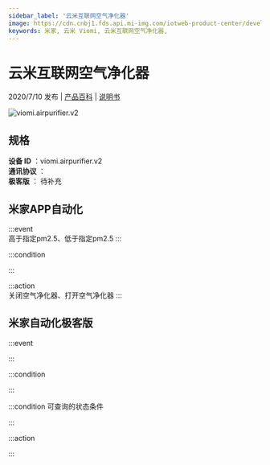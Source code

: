```yaml
---
sidebar_label: '云米互联网空气净化器'
image: https://cdn.cnbj1.fds.api.mi-img.com/iotweb-product-center/developer_1590997334274tBEuhnw0.png?GalaxyAccessKeyId=AKVGLQWBOVIRQ3XLEW&Expires=9223372036854775807&Signature=R4dpxFwwR1yuYiXAKJDrBj3PStw=
keywords: 米家, 云米 Viomi, 云米互联网空气净化器, 
---
```

# 云米互联网空气净化器

2020/7/10 发布 | [产品百科](https://home.mi.com/webapp/content/baike/product/index.html?model=viomi.airpurifier.v2/) | [说明书](https://home.mi.com/views/introduction.html?model=viomi.airpurifier.v2&region=cn)

![viomi.airpurifier.v2](https://cdn.cnbj1.fds.api.mi-img.com/iotweb-product-center/developer_1590997334274tBEuhnw0.png?GalaxyAccessKeyId=AKVGLQWBOVIRQ3XLEW&Expires=9223372036854775807&Signature=R4dpxFwwR1yuYiXAKJDrBj3PStw=)

## 规格  
> 
**设备 ID** ：viomi.airpurifier.v2  
**通讯协议** ：  
**极客版**  ： 待补充 


## 米家APP自动化  

:::event  
高于指定pm2.5、低于指定pm2.5
:::

:::condition  

:::

:::action   
关闭空气净化器、打开空气净化器
:::

## 米家自动化极客版  

:::event  

:::

:::condition  

:::

:::condition 可查询的状态条件  

:::

:::action  

:::

        

